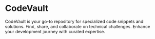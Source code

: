 # CodeVault
CodeVault is your go-to repository for specialized code snippets and solutions. Find, share, and collaborate on technical challenges. Enhance your development journey with curated expertise.
